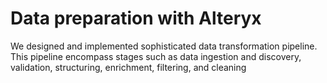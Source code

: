 # Data preparation with Alteryx 
We designed and implemented sophisticated data transformation pipeline. This pipeline encompass stages such as data ingestion and discovery, validation, structuring, enrichment, filtering, and cleaning
